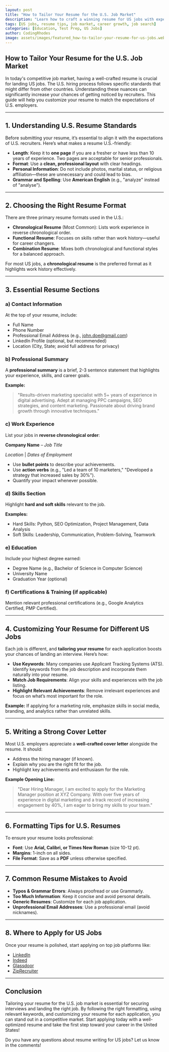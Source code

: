 ```yaml
---
layout: post
title: "How to Tailor Your Resume for the U.S. Job Market"
description: "Learn how to craft a winning resume for US jobs with expert tips on formatting, keywords, and customization for different industries."
tags: [US jobs, resume tips, job market, career growth, job search]
categories: [Education, Test Prep, US Jobs]
author: CodingRhodes
image: assets/images/featured_how-to-tailor-your-resume-for-us-jobs.webp
---
```


## How to Tailor Your Resume for the U.S. Job Market

In today's competitive job market, having a well-crafted resume is crucial for landing US jobs. The U.S. hiring process follows specific standards that might differ from other countries. Understanding these nuances can significantly increase your chances of getting noticed by recruiters. This guide will help you customize your resume to match the expectations of U.S. employers.

---

## 1. Understanding U.S. Resume Standards

Before submitting your resume, it’s essential to align it with the expectations of U.S. recruiters. Here’s what makes a resume U.S.-friendly:

- **Length**: Keep it to **one page** if you are a fresher or have less than 10 years of experience. Two pages are acceptable for senior professionals.
- **Format**: Use a **clean, professional layout** with clear headings.
- **Personal Information**: Do not include photos, marital status, or religious affiliation—these are unnecessary and could lead to bias.
- **Grammar and Spelling**: Use **American English** (e.g., "analyze" instead of "analyse").

---

## 2. Choosing the Right Resume Format

There are three primary resume formats used in the U.S.:

- **Chronological Resume** (Most Common): Lists work experience in reverse chronological order.
- **Functional Resume**: Focuses on skills rather than work history—useful for career changers.
- **Combination Resume**: Mixes both chronological and functional styles for a balanced approach.

For most US jobs, a **chronological resume** is the preferred format as it highlights work history effectively.

---

## 3. Essential Resume Sections

### a) Contact Information

At the top of your resume, include:

- Full Name
- Phone Number
- Professional Email Address (e.g., john.doe@gmail.com)
- LinkedIn Profile (optional, but recommended)
- Location (City, State; avoid full address for privacy)

### b) Professional Summary

A **professional summary** is a brief, 2-3 sentence statement that highlights your experience, skills, and career goals.

**Example:**

> "Results-driven marketing specialist with 5+ years of experience in digital advertising. Adept at managing PPC campaigns, SEO strategies, and content marketing. Passionate about driving brand growth through innovative techniques."

### c) Work Experience

List your jobs in **reverse chronological order**:

**Company Name** – *Job Title*

*Location* | *Dates of Employment*

- Use **bullet points** to describe your achievements.
- Use **action verbs** (e.g., "Led a team of 10 marketers," "Developed a strategy that increased sales by 30%").
- Quantify your impact whenever possible.

### d) Skills Section

Highlight **hard and soft skills** relevant to the job.

**Examples:**
- Hard Skills: Python, SEO Optimization, Project Management, Data Analysis
- Soft Skills: Leadership, Communication, Problem-Solving, Teamwork

### e) Education

Include your highest degree earned:

- Degree Name (e.g., Bachelor of Science in Computer Science)
- University Name
- Graduation Year (optional)

### f) Certifications & Training (if applicable)

Mention relevant professional certifications (e.g., Google Analytics Certified, PMP Certified).

---

## 4. Customizing Your Resume for Different US Jobs

Each job is different, and **tailoring your resume** for each application boosts your chances of landing an interview. Here’s how:

- **Use Keywords**: Many companies use Applicant Tracking Systems (ATS). Identify keywords from the job description and incorporate them naturally into your resume.
- **Match Job Requirements**: Align your skills and experiences with the job listing.
- **Highlight Relevant Achievements**: Remove irrelevant experiences and focus on what’s most important for the role.

**Example:** If applying for a marketing role, emphasize skills in social media, branding, and analytics rather than unrelated skills.

---

## 5. Writing a Strong Cover Letter

Most U.S. employers appreciate a **well-crafted cover letter** alongside the resume. It should:

- Address the hiring manager (if known).
- Explain why you are the right fit for the job.
- Highlight key achievements and enthusiasm for the role.

**Example Opening Line:**

> "Dear Hiring Manager, I am excited to apply for the Marketing Manager position at XYZ Company. With over five years of experience in digital marketing and a track record of increasing engagement by 40%, I am eager to bring my skills to your team."

---

## 6. Formatting Tips for U.S. Resumes

To ensure your resume looks professional:

- **Font**: Use **Arial, Calibri, or Times New Roman** (size 10-12 pt).
- **Margins**: 1-inch on all sides.
- **File Format**: Save as a **PDF** unless otherwise specified.

---

## 7. Common Resume Mistakes to Avoid

- **Typos & Grammar Errors**: Always proofread or use Grammarly.
- **Too Much Information**: Keep it concise and avoid personal details.
- **Generic Resumes**: Customize for each job application.
- **Unprofessional Email Addresses**: Use a professional email (avoid nicknames).

---

## 8. Where to Apply for US Jobs

Once your resume is polished, start applying on top job platforms like:

- [LinkedIn](https://www.linkedin.com/)
- [Indeed](https://www.indeed.com/)
- [Glassdoor](https://www.glassdoor.com/)
- [ZipRecruiter](https://www.ziprecruiter.com/)

---

## Conclusion

Tailoring your resume for the U.S. job market is essential for securing interviews and landing the right job. By following the right formatting, using relevant keywords, and customizing your resume for each application, you can stand out in a competitive market. Start applying today with a well-optimized resume and take the first step toward your career in the United States!

Do you have any questions about resume writing for US jobs? Let us know in the comments!
